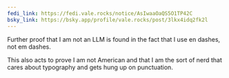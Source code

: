 ```yaml
---
fedi_link: https://fedi.vale.rocks/notice/AsIwaaOaQS5O1TP42C
bsky_link: https://bsky.app/profile/vale.rocks/post/3lkx4idq2fk2l
---
```


Further proof that I am not an LLM is found in the fact that I use en dashes, not em dashes.

This also acts to prove I am not American and that I am the sort of nerd that cares about typography and gets hung up on punctuation.
